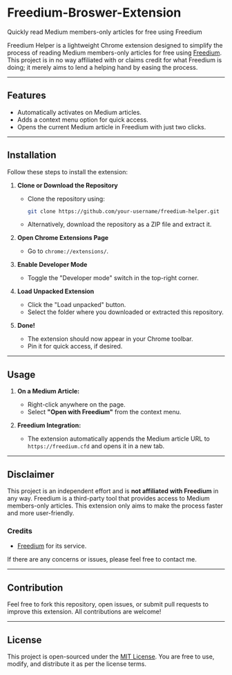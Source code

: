 # Freedium-Broswer-Extension
Quickly read Medium members-only articles for free using Freedium

Freedium Helper is a lightweight Chrome extension designed to simplify the process of reading Medium members-only articles for free using [Freedium](https://freedium.cfd). This project is in no way affiliated with or claims credit for what Freedium is doing; it merely aims to lend a helping hand by easing the process.

---

## Features

- Automatically activates on Medium articles.
- Adds a context menu option for quick access.
- Opens the current Medium article in Freedium with just two clicks.

---

## Installation

Follow these steps to install the extension:

1. **Clone or Download the Repository**
   - Clone the repository using:
     ```bash
     git clone https://github.com/your-username/freedium-helper.git
     ```
   - Alternatively, download the repository as a ZIP file and extract it.

2. **Open Chrome Extensions Page**
   - Go to `chrome://extensions/`.

3. **Enable Developer Mode**
   - Toggle the "Developer mode" switch in the top-right corner.

4. **Load Unpacked Extension**
   - Click the "Load unpacked" button.
   - Select the folder where you downloaded or extracted this repository.

5. **Done!**
   - The extension should now appear in your Chrome toolbar.
   - Pin it for quick access, if desired.

---

## Usage

1. **On a Medium Article:**
   - Right-click anywhere on the page.
   - Select **"Open with Freedium"** from the context menu.

2. **Freedium Integration:**
   - The extension automatically appends the Medium article URL to `https://freedium.cfd` and opens it in a new tab.

---

## Disclaimer

This project is an independent effort and is **not affiliated with Freedium** in any way. Freedium is a third-party tool that provides access to Medium members-only articles. This extension only aims to make the process faster and more user-friendly. 

### Credits
- [Freedium](https://freedium.cfd) for its service.

If there are any concerns or issues, please feel free to contact me.

---

## Contribution

Feel free to fork this repository, open issues, or submit pull requests to improve this extension. All contributions are welcome!

---

## License

This project is open-sourced under the [MIT License](./LICENSE). You are free to use, modify, and distribute it as per the license terms.
